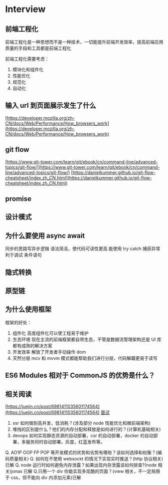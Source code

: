 # Interview

## 前端工程化

前端工程化是一种思想而不是一种技术，一切能提升前端开发效率，提高前端应用质量的手段和工具都是前端工程化

前端工程化需要考虑：

1. 模块化和组件化
2. 性能优化
3. 规范化
4. 自动化

## 输入 url 到页面展示发生了什么

[https://developer.mozilla.org/zh-CN/docs/Web/Performance/How_browsers_work](https://developer.mozilla.org/zh-CN/docs/Web/Performance/How_browsers_work)

## git flow

[https://www.git-tower.com/learn/git/ebook/cn/command-line/advanced-topics/git-flow/](https://www.git-tower.com/learn/git/ebook/cn/command-line/advanced-topics/git-flow/)
[https://danielkummer.github.io/git-flow-cheatsheet/index.zh_CN.html](https://danielkummer.github.io/git-flow-cheatsheet/index.zh_CN.html)

## promise

## 设计模式

## 为什么要使用 async await

同步的思路写异步逻辑
语法简洁，使代码可读性更高
能使用 try catch 捕获异常
利于调试
条件语句

## 隐式转换

## 原型链

## 为什么使用框架

框架的好处：

1. 组件化
   高度组件化可以使工程易于维护
2. 生态环境
   现在主流的前端框架都自带生态，不管是数据流管理架构还是 UI 库都有成熟的解决方案
3. 开发效率
   解放了开发者手动操作 dom
4. 天然分层
   mcv 和 mvvm 模式都能帮助我们进行分层，代码解藕更易于读写

## ES6 Modules 相对于 CommonJS 的优势是什么？

## 相关阅读

[https://juejin.cn/post/6981411035601174564](https://juejin.cn/post/6981411035601174564)
[面试](http://bigerfe.com/)

1. ssr 如何做到高并发，低消耗？(涉及部分 node 性能优化和微前端架构)
2. 堆栈的区别是什么？他们的内存分配和释放是如何进行的？(计算机基础相关)
3. devops 如何实现静态资源的自动部署，csr 的自动部署，docker 的自动部署，多服务同时自动部署，灰度，红蓝发布等。

Q. AO1P OOP FP POP 等开发模式的优势和劣势有哪些？该如何选择和权衡？(编码质量相关)
Q. 如何在不使用 websockt 的情况下实现实时推送？(http 协议相关)已解
Q. node 运行时如何避免内存泄露？如果出现内存泄露该如何排查?(node 相关)jonas 已解
Q.只用一个 div 你能实现多炫酷的页面？(view 相关，不一定局限于 css，但不能向 div 内添加元素)已解
